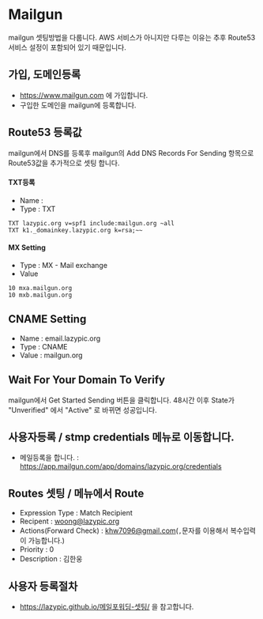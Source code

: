 # Mailgun

mailgun 셋팅방법을 다룹니다.
AWS 서비스가 아니지만 다루는 이유는 추후 Route53 서비스 설정이 포함되어 있기 때문입니다.

## 가입, 도메인등록
- https://www.mailgun.com 에 가입합니다.
- 구입한 도메인을 mailgun에 등록합니다.

## Route53 등록값
mailgun에서 DNS를 등록후 mailgun의 Add DNS Records For Sending 항목으로
Route53값을 추가적으로 셋팅 합니다.

#### TXT등록
- Name : 
- Type : TXT
```
TXT lazypic.org v=spf1 include:mailgun.org ~all
TXT k1._domainkey.lazypic.org k=rsa;~~
```

#### MX Setting
- Type : MX - Mail exchange
- Value
```
10 mxa.mailgun.org
10 mxb.mailgun.org
```

## CNAME Setting
- Name : email.lazypic.org
- Type : CNAME
- Value : mailgun.org

## Wait For Your Domain To Verify
mailgun에서 Get Started Sending 버튼을 클릭합니다.
48시간 이후 State가 "Unverified" 에서 "Active" 로 바뀌면 성공입니다.

## 사용자등록 / stmp credentials 메뉴로 이동합니다.
- 메일등록을 합니다. : https://app.mailgun.com/app/domains/lazypic.org/credentials

## Routes 셋팅 / 메뉴에서 Route
- Expression Type : Match Recipient
- Recipent : woong@lazypic.org
- Actions(Forward Check) : khw7096@gmail.com(`,`문자를 이용해서 복수입력이 가능합니다.)
- Priority : 0
- Description : 김한웅

## 사용자 등록절차
- https://lazypic.github.io/메일포워딩-셋팅/ 을 참고합니다.
